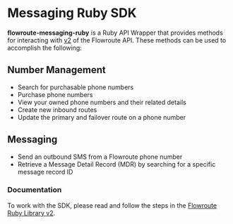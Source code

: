 # Messaging Ruby SDK

**flowroute-messaging-ruby** is a Ruby API Wrapper that provides methods for interacting with [v2](https://developer.flowroute.com/api/messages/v2.0) of the Flowroute API. These methods can be used to accomplish the following:
## Number Management
* Search for purchasable phone numbers
* Purchase phone numbers
* View your owned phone numbers and their related details
* Create new inbound routes
* Update the primary and failover route on a phone number

## Messaging
* Send an outbound SMS from a Flowroute phone number
* Retrieve a Message Detail Record (MDR) by searching for a specific message record ID 

### Documentation 
To work with the SDK, please read and follow the steps in the [Flowroute Ruby Library v2](http://developer.flowroute.com/libraries/v2/ruby/).

